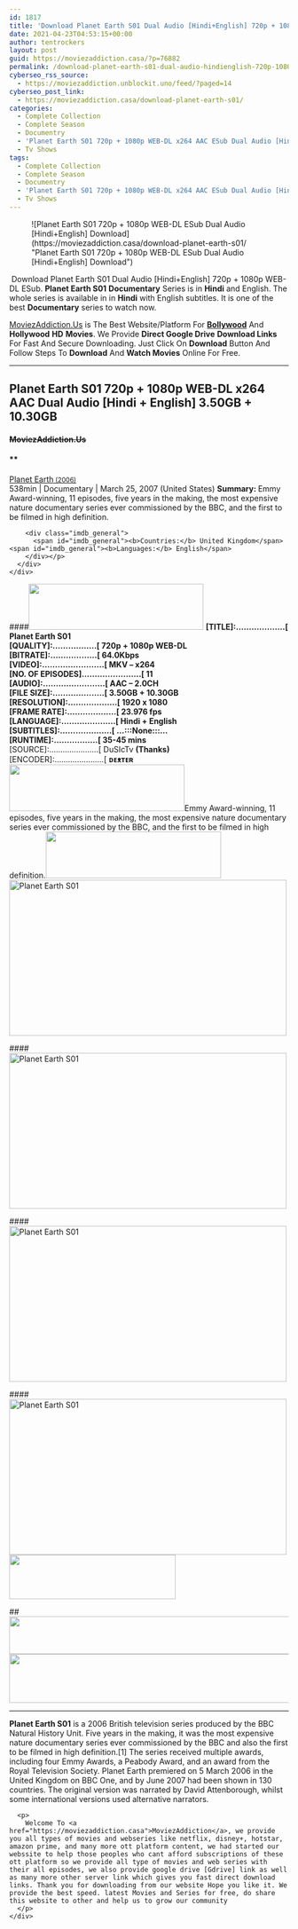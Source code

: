 ```yaml
---
id: 1817
title: 'Download Planet Earth S01 Dual Audio [Hindi+English] 720p + 1080p WEB-DL ESub'
date: 2021-04-23T04:53:15+00:00
author: tentrockers
layout: post
guid: https://moviezaddiction.casa/?p=76882
permalink: /download-planet-earth-s01-dual-audio-hindienglish-720p-1080p-web-dl-esub/
cyberseo_rss_source:
  - https://moviezaddiction.unblockit.uno/feed/?paged=14
cyberseo_post_link:
  - https://moviezaddiction.casa/download-planet-earth-s01/
categories:
  - Complete Collection
  - Complete Season
  - Documentry
  - 'Planet Earth S01 720p + 1080p WEB-DL x264 AAC ESub Dual Audio [Hindi + English] 3.50GB + 10.30GB ~~MoviezAddiction.Us~~'
  - Tv Shows
tags:
  - Complete Collection
  - Complete Season
  - Documentry
  - 'Planet Earth S01 720p + 1080p WEB-DL x264 AAC ESub Dual Audio [Hindi + English] 3.50GB + 10.30GB ~~MoviezAddiction.Us~~'
  - Tv Shows
---
```

<figure class="entry-thumbnail">![Planet Earth S01 720p + 1080p WEB-DL ESub Dual Audio [Hindi+English] Download](https://moviezaddiction.casa/download-planet-earth-s01/ "Planet Earth S01 720p + 1080p WEB-DL ESub Dual Audio [Hindi+English] Download")  
</figure> 

&nbsp;Download Planet Earth S01 Dual Audio [Hindi+English] 720p + 1080p WEB-DL ESub. **Planet Earth S01** **Documentary** Series is in **Hindi** and English. The whole series is available in in **Hindi** with English subtitles. It is one of the best **Documentary** series to watch now.

[MoviezAddiction.Us](http://MoviezAddiction.us) is The Best Website/Platform For [**Bollywood**](http://bollymovies.me) And **Hollywood** **HD** **Movies**. We Provide **Direct Google Drive** **Download Links** For Fast And Secure Downloading. Just Click On **Download** Button And Follow Steps To **Download** And **Watch Movies** Online For Free.

* * *

## <span>Planet Earth S01 720p + 1080p WEB-DL x264 AAC Dual Audio [Hindi + English] 3.50GB + 10.30GB</span>

#### <span>~~MoviezAddiction.Us~~</span>

#### **</p> 

<div class="imdb_container">
  <div>
    <div class="imdb_dark">
      <div class="imdb_right">
        <span id="movie_title"><a href="https://www.imdb.com/title/tt0795176" target="_blank" rel="noopener">Planet Earth<small> (2006)</small></a></span><br /> <span id="genres">538min | Documentary | March 25, 2007 (United States)</span> <span id="summary"><b>Summary: </b>Emmy Award-winning, 11 episodes, five years in the making, the most expensive nature documentary series ever commissioned by the BBC, and the first to be filmed in high definition.</span></p> 
        
        <div class="imdb_general">
          <span id="imdb_general"><b>Countries:</b> United Kingdom</span><span id="imdb_general"><b>Languages:</b> English</span>
        </div></p>
      </div>
    </div>
  </div>
</div>

</b></h4> 

####<img loading="lazy" class="aligncenter" src="https://i1.wp.com/moviezaddiction.casa/wp-content/uploads/2018/02/Media-Info.png?zoom=0.8099999785423279&resize=315%2C83&ssl=1" srcset="https://i1.wp.com/moviezaddiction.casa/wp-content/uploads/2018/02/Media-Info.png?zoom=0.8999999761581421&resize=315%2C83&ssl=1" width="315" height="83" /> <span><strong>[TITLE]:……………….[ Planet Earth S01</strong></span><span><br /></span><span><b></b><b>[QUALITY]:……………..[ 720p + 1080p WEB-DL<br />[BITRATE]:………………[ 64.0Kbps<br />[VIDEO]:……………………[ MKV – x264<br />[NO. OF EPISODES]…………………..[ 11<br />[AUDIO]:……………………[ AAC – 2.0CH<br />[FILE SIZE]:………………..[ 3.50GB + 10.30GB<br />[RESOLUTION]:……………….[ 1920 x 1080<br />[FRAME RATE]:……………….[ 23.976 fps<br />[LANGUAGE]:…………………[ Hindi + English</b></span><span><b><br />[SUBTITLES]:………………..[&nbsp;</b><b>…:::None:::…</b><b></b><b><br />[RUNTIME]:……………..[ 35-45 mins<br /></b></span><span>[SOURCE]:………………….[ DuSIcTv <b>(Thanks)</b><strong><em><br /></em></strong>[ENCODER]:………………….[&nbsp;<strong>ᴅᴇᴥᴛᴇʀ&nbsp;</strong></span><img loading="lazy" class="aligncenter size-full wp-image-73426" src="https://moviezaddiction.casa/wp-content/uploads/2020/11/Plot.jpeg" alt width="316" height="84" srcset="https://moviezaddiction.casa/wp-content/uploads/2020/11/Plot.jpeg 316w, https://moviezaddiction.casa/wp-content/uploads/2020/11/Plot-300x80.jpeg 300w" sizes="(max-width: 316px) 100vw, 316px" /><span>Emmy Award-winning, 11 episodes, five years in the making, the most expensive nature documentary series ever commissioned by the BBC, and the first to be filmed in high definition.</span><img loading="lazy" class="aligncenter size-full wp-image-73427" src="https://moviezaddiction.casa/wp-content/uploads/2020/11/Screenshots-Button.png" alt width="316" height="84" srcset="https://moviezaddiction.casa/wp-content/uploads/2020/11/Screenshots-Button.png 316w, https://moviezaddiction.casa/wp-content/uploads/2020/11/Screenshots-Button-300x80.png 300w" sizes="(max-width: 316px) 100vw, 316px" /><img loading="lazy" class="aligncenter" src="https://lookimg.com/images/2021/04/23/PWRanz.md.png" alt="Planet Earth S01" width="500" height="281" />

####<img loading="lazy" class="aligncenter" src="https://lookimg.com/images/2021/04/23/PWRJYc.md.png" alt="Planet Earth S01" width="500" height="281" /> 

####<img loading="lazy" class="aligncenter" src="https://lookimg.com/images/2021/04/23/PWRIzs.md.png" alt="Planet Earth S01" width="500" height="281" /> 

####<img loading="lazy" class="aligncenter" src="https://lookimg.com/images/2021/04/23/PWRyQ3.md.png" alt="Planet Earth S01" width="500" height="281" /> _<img loading="lazy" class="aligncenter" src="https://i2.wp.com/moviezaddiction.casa/wp-content/uploads/2018/02/Download-Button-1.png?zoom=0.8099999785423279&resize=300%2C80&ssl=1" srcset="https://i2.wp.com/moviezaddiction.casa/wp-content/uploads/2018/02/Download-Button-1.png?zoom=0.8999999761581421&resize=300%2C80&ssl=1" width="300" height="80" />_

##<img loading="lazy" class="aligncenter" src="https://i1.wp.com/i.imgur.com/Ds7bb.gif?zoom=0.8099999785423279&ssl=1" width="594" height="68" /><img loading="lazy" class="aligncenter" src="https://moviezaddiction.casa//wp-content/uploads/2017/11/cooltext264331638999588.gif" width="675" height="88" /> 

* * *

<div class="bbcode_quote">
  <div class="summary_text">
    <div class="bbcode_quote">
      <p>
        <strong>Planet Earth S01</strong> is a 2006 British television series produced by the BBC Natural History Unit. Five years in the making, it was the most expensive nature documentary series ever commissioned by the BBC and also the first to be filmed in high definition.[1] The series received multiple awards, including four Emmy Awards, a Peabody Award, and an award from the Royal Television Society. Planet Earth premiered on 5 March 2006 in the United Kingdom on BBC One, and by June 2007 had been shown in 130 countries. The original version was narrated by David Attenborough, whilst some international versions used alternative narrators.
      </p>
      
      <p>
        Welcome To <a href="https://moviezaddiction.casa">MoviezAddiction</a>, we provide you all types of movies and webseries like netflix, disney+, hotstar, amazon prime, and many more ott platform content, we had started our webssite to help those peoples who cant afford subscriptions of these ott platform so we provide all type of movies and web series with their all episodes, we also provide google drive [Gdrive] link as well as many more other server link which gives you fast direct download links. Thank you for downloading from our website Hope you like it. We provide the best speed. latest Movies and Series for free, do share this website to other and help us to grow our community
      </p>
    </div>
  </div>
</div>